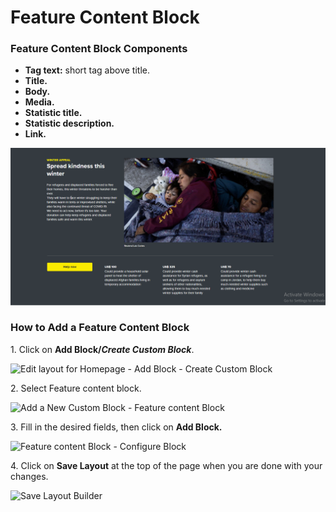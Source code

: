 # Feature Content Block

### Feature Content Block Components <a href="#basic-info-tab" id="basic-info-tab"></a>

* **Tag text:** short tag above title.
* **Title.**
* **Body.**
* **Media.**
* **Statistic title.**
* **Statistic description.**
* **Link.**

![Feature Content Block](../../../../drupal-platform-docs/.gitbook/assets/chrome_k6H95wWXl9.png)

### How to Add a Feature Content Block <a href="#how-to-add-feature-content-block" id="how-to-add-feature-content-block"></a>

1\. Click on **Add Block/**_**Create Custom Block**_.

![Edit layout for Homepage - Add Block - Create Custom Block](https://869398115-files.gitbook.io/~/files/v0/b/gitbook-x-prod.appspot.com/o/spaces%2F-LMp_PWjEdZQrVE520s3%2Fuploads%2F1imSwmFVz4ekzIjydKB5%2FEdit%20layout%20for%20Homepage%20_%20Add%20Block%20-%20Create%20Custom%20Block.png?alt=media\&token=1061f961-5e2d-43de-a1fc-93c984e003c0)

2\. Select Feature content block.

![Add a New Custom Block - Feature content Block](https://1248377064-files.gitbook.io/~/files/v0/b/gitbook-x-prod.appspot.com/o/spaces%2F8luXzPWcw7psIQGFGhFR%2Fuploads%2F7QmdkIiwEO4ALc9ziu1L%2Fimage.png?alt=media\&token=719c66a8-3cfc-47fe-8c5c-6df7ac9395e8)

3\. Fill in the desired fields, then click on **Add Block.**

![Feature content Block - Configure Block](https://1248377064-files.gitbook.io/~/files/v0/b/gitbook-x-prod.appspot.com/o/spaces%2F8luXzPWcw7psIQGFGhFR%2Fuploads%2FzcwFm8LFFGCWi5uqqGGd%2Fimage.png?alt=media\&token=7c70ba06-874d-4302-84f0-f9b4d6c0fed9)

4\. Click on **Save Layout** at the top of the page when you are done with your changes.

![Save Layout Builder](https://869398115-files.gitbook.io/~/files/v0/b/gitbook-x-prod.appspot.com/o/spaces%2F-LMp_PWjEdZQrVE520s3%2Fuploads%2FGIhytVWm1Sz2YuALd5iP%2FEdit%20layout%20for%20Homepage%20_%20Save%20Layout.png?alt=media\&token=71ec9038-cfaf-449d-ad8a-b3ba8c16692e)
